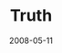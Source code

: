 ---
layout: message
category: message
series: "RIQ"
title: "Truth"
date: 2008-05-11
audio-description: "Chuck Mingo discusses how to give and receive truth in our relationships."
audio: "http://s3.amazonaws.com/crossroadsaudiomessages/RIQ_01_05-11-08_Mingo_webaudio.mp3"
audio-title: "RIQ&#58; Truth"
audio-duration: "41:06"
video-description: "Chuck Mingo discusses how to give and receive truth in our relationships."
video-title: "RIQ&#58; Truth"
video: "http://s3.amazonaws.com/crossroadsvideomessages/RIQ1.mp4"
video-poster: "https://www.crossroads.net/uploadedfiles/RIQ1-still.jpg"
notes-description: "Learning to give and receive truth. "
notes: "http://www.crossroads.net/players/media/hq/SN.05.11-12.08.pdf "
notes-title: "RIQ&#58; Truth"
program-description: "Program from May 11-12, 2008."
program: "http://www.crossroads.net/players/media/hq/0510_11Program.pdf"
program-title: "RIQ&#58; Truth"
---